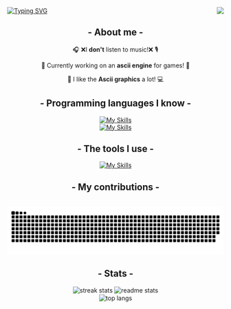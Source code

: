 <img align="right" src="https://visitor-badge.laobi.icu/badge?page_id=stand-out-coder.stand-out-coder" />

<a href="https://git.io/typing-svg">
  <img src="https://readme-typing-svg.herokuapp.com?font=JetBrains+Mono&pause=1000&color=009517&center=true&vCenter=true&random=false&width=435&lines=Hi+everyone+%5C(%5E_%5E)%2F!;My+name+is+Fixuty!;I+love+programming+%E2%99%A5!+" alt="Typing SVG" 
  />
</a>

<div align="center">
 
 ## - About me -
 
 🎧 ❌I **don't** listen to music!❌ 🎙️

📃 Currently working on an **ascii engine** for games! 📌

💖 I like the **Ascii graphics** a lot! 💻

  ## - Programming languages I know -
  
  [![My Skills](https://skillicons.dev/icons?i=cpp,cs,c,rust,ruby,bash,batch,pascal,go,haskell,lua,processing,php,ts)](https://skillicons.dev)
  <br>
  [![My Skills](https://skillicons.dev/icons?i=js,java,html,css)](https://skillicons.dev)
  
  ## - The tools I use -
  
  [![My Skills](https://skillicons.dev/icons?i=unity,visualstudio,obsidian,qt,figma,neovim,discord,stackoverflow,git,cmake,github,vscode)](https://skillicons.dev)

  ## - My contributions -
  <br>
  <img alt="snake eating my contributions" src="https://raw.githubusercontent.com/stand-out-coder/stand-out-coder/output/github-contribution-grid-snake.svg" />

  ## - Stats -
  <img width=390 src="https://github-readme-streak-stats-stand-out-coder.vercel.app/?user=stand-out-coder&count_private=true&theme=react&border_radius=10" alt="streak stats"/>
  <img width=390 src="https://github-readme-stats-stand-out-coder.vercel.app/api?username=stand-out-coder&count_private=true&show_icons=true&theme=react&rank_icon=github&border_radius=10" alt="readme stats" />
  <br/>
  <img width=325 align="center" src="https://github-readme-stats-stand-out-coder.vercel.app/api/top-langs/?username=stand-out-coder&hide=HTML&langs_count=8&layout=compact&theme=react&border_radius=10&size_weight=0.5&count_weight=0.5&exclude_repo=github-readme-stats" alt="top langs" />

  
</div>

